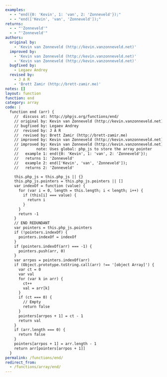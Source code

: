 ```yaml
---
examples:
  - - "end({0: 'Kevin', 1: 'van', 2: 'Zonneveld'});"
  - - "end(['Kevin', 'van', 'Zonneveld']);"
returns:
  - - "'Zonneveld'"
  - - "'Zonneveld'"
authors:
  original by:
    - 'Kevin van Zonneveld (http://kevin.vanzonneveld.net)'
  improved by:
    - 'Kevin van Zonneveld (http://kevin.vanzonneveld.net)'
    - 'Kevin van Zonneveld (http://kevin.vanzonneveld.net)'
  bugfixed by:
    - Legaev Andrey
  revised by:
    - J A R
    - 'Brett Zamir (http://brett-zamir.me)'
notes: []
layout: function
function: end
category: array
code: |
  function end (arr) {
    //  discuss at: http://phpjs.org/functions/end/
    // original by: Kevin van Zonneveld (http://kevin.vanzonneveld.net)
    // bugfixed by: Legaev Andrey
    //  revised by: J A R
    //  revised by: Brett Zamir (http://brett-zamir.me)
    // improved by: Kevin van Zonneveld (http://kevin.vanzonneveld.net)
    // improved by: Kevin van Zonneveld (http://kevin.vanzonneveld.net)
    //        note: Uses global: php_js to store the array pointer
    //   example 1: end({0: 'Kevin', 1: 'van', 2: 'Zonneveld'});
    //   returns 1: 'Zonneveld'
    //   example 2: end(['Kevin', 'van', 'Zonneveld']);
    //   returns 2: 'Zonneveld'

    this.php_js = this.php_js || {}
    this.php_js.pointers = this.php_js.pointers || []
    var indexOf = function (value) {
      for (var i = 0, length = this.length; i < length; i++) {
        if (this[i] === value) {
          return i
        }
      }
      return -1
    }
    // END REDUNDANT
    var pointers = this.php_js.pointers
    if (!pointers.indexOf) {
      pointers.indexOf = indexOf
    }
    if (pointers.indexOf(arr) === -1) {
      pointers.push(arr, 0)
    }
    var arrpos = pointers.indexOf(arr)
    if (Object.prototype.toString.call(arr) !== '[object Array]') {
      var ct = 0
      var val
      for (var k in arr) {
        ct++
        val = arr[k]
      }
      if (ct === 0) {
        // Empty
        return false
      }
      pointers[arrpos + 1] = ct - 1
      return val
    }
    if (arr.length === 0) {
      return false
    }
    pointers[arrpos + 1] = arr.length - 1
    return arr[pointers[arrpos + 1]]
  }
permalink: /functions/end/
redirect_from:
  - /functions/array/end/
---
```


<!-- WARNING! This file is auto generated by `npm run web:inject`, do not edit by hand -->

